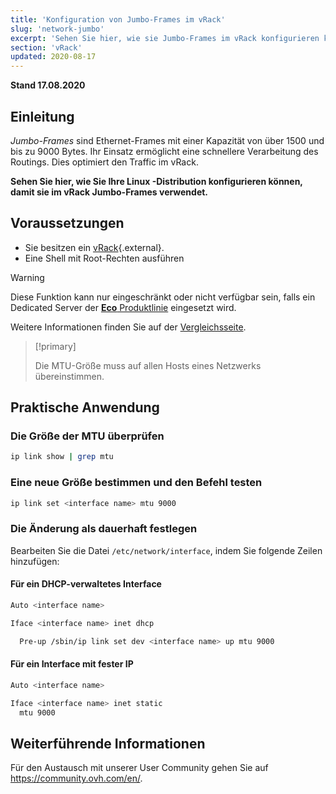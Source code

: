 ```yaml
---
title: 'Konfiguration von Jumbo-Frames im vRack'
slug: 'network-jumbo'
excerpt: 'Sehen Sie hier, wie sie Jumbo-Frames im vRack konfigurieren können'
section: 'vRack'
updated: 2020-08-17
---
```


**Stand 17.08.2020**

## Einleitung

*Jumbo-Frames* sind Ethernet-Frames mit einer Kapazität von über 1500 und bis zu 9000 Bytes. Ihr Einsatz ermöglicht eine schnellere Verarbeitung des Routings. Dies optimiert den Traffic im vRack.

**Sehen Sie hier, wie Sie Ihre Linux -Distribution konfigurieren können, damit sie im vRack Jumbo-Frames verwendet.**

## Voraussetzungen

- Sie besitzen ein [vRack](https://www.ovh.de/loesungen/vrack/){.external}.
- Eine Shell mit Root-Rechten ausführen

> [!warning]
> Diese Funktion kann nur eingeschränkt oder nicht verfügbar sein, falls ein Dedicated Server der [**Eco** Produktlinie](https://eco.ovhcloud.com/de/about/) eingesetzt wird.
>
> Weitere Informationen finden Sie auf der [Vergleichsseite](https://eco.ovhcloud.com/de/compare/).

> [!primary]
>
> Die MTU-Größe muss auf allen Hosts eines Netzwerks übereinstimmen.  
>

## Praktische Anwendung

### Die Größe der MTU überprüfen

```sh
ip link show | grep mtu
```

### Eine neue Größe bestimmen und den Befehl testen

```sh
ip link set <interface name> mtu 9000
```

### Die Änderung als dauerhaft festlegen 

Bearbeiten Sie die Datei `/etc/network/interface`, indem Sie folgende Zeilen hinzufügen:

#### Für ein DHCP-verwaltetes Interface

```sh
Auto <interface name>

Iface <interface name> inet dhcp

  Pre-up /sbin/ip link set dev <interface name> up mtu 9000
```

#### Für ein Interface mit fester IP

```sh
Auto <interface name>

Iface <interface name> inet static
  mtu 9000
```

## Weiterführende Informationen

Für den Austausch mit unserer User Community gehen Sie auf <https://community.ovh.com/en/>.
